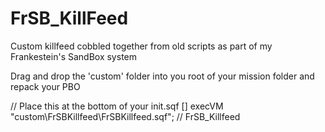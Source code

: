 # FrSB_KillFeed
 Custom killfeed cobbled together from old scripts as part of my Frankestein's SandBox system

Drag and drop the 'custom' folder into you root of your mission folder and repack your PBO

// Place this at the bottom of your init.sqf
[] execVM "custom\FrSBKillfeed\FrSBKillfeed.sqf";   // FrSB_Killfeed